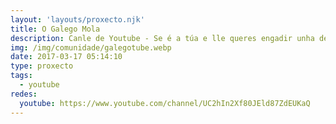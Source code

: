 ```yaml
---
layout: 'layouts/proxecto.njk'
title: O Galego Mola
description: Canle de Youtube - Se é a túa e lle queres engadir unha descripción e etiquetas, ponte en contacto con nós.
img: /img/comunidade/galegotube.webp
date: 2017-03-17 05:14:10
type: proxecto
tags:
  - youtube
redes:
  youtube: https://www.youtube.com/channel/UC2hIn2Xf80JEld87ZdEUKaQ
---
```


